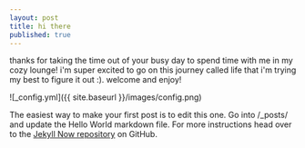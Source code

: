 ```yaml
---
layout: post
title: hi there
published: true
---
```


thanks for taking the time out of your busy day to spend time with me in my cozy lounge! i'm super excited to go on this journey called life that i'm trying my best to figure it out :). welcome and enjoy!


![_config.yml]({{ site.baseurl }}/images/config.png)

The easiest way to make your first post is to edit this one. Go into /_posts/ and update the Hello World markdown file. For more instructions head over to the [Jekyll Now repository](https://github.com/barryclark/jekyll-now) on GitHub.
